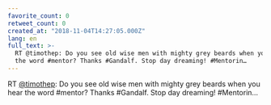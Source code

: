 ```yaml
---
favorite_count: 0
retweet_count: 0
created_at: "2018-11-04T14:27:05.000Z"
lang: en
full_text: >-
  RT @timothep: Do you see old wise men with mighty grey beards when you hear
  the word #mentor? Thanks #Gandalf. Stop day dreaming! #Mentorin…
---
```


RT [@timothep](https://twitter.com/timothep): Do you see old wise men with
mighty grey beards when you hear the word #mentor? Thanks #Gandalf. Stop day
dreaming! #Mentorin…
